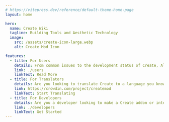 ```yaml
---
# https://vitepress.dev/reference/default-theme-home-page
layout: home

hero:
  name: Create Wiki
  tagline: Building Tools and Aesthetic Technology
  image:
    src: /assets/create-icon-large.webp
    alt: Create Mod Icon

features:
  - title: For Users
    details: From common issues to the development status of Create, All the info you need can be found here!
    link: ./users
    linkText: Read More
  - title: For Translators
    details: Are you looking to translate Create to a language you know? Our crowdin is a great place to get started with that!
    link: https://crowdin.com/project/createmod
    linkText: Start Translating
  - title: For Developers
    details: Are you a developer looking to make a Create addon or interact with Create's API? The API Docs have you covered!
    link: ./developers
    linkText: Get Started
---
```

